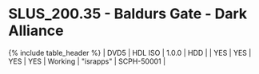 # SLUS_200.35 - Baldurs Gate - Dark Alliance

{% include table_header %}
| DVD5 | HDL ISO | 1.0.0 | HDD |  | YES | YES | YES | YES | Working | "israpps" | SCPH-50001 |  
